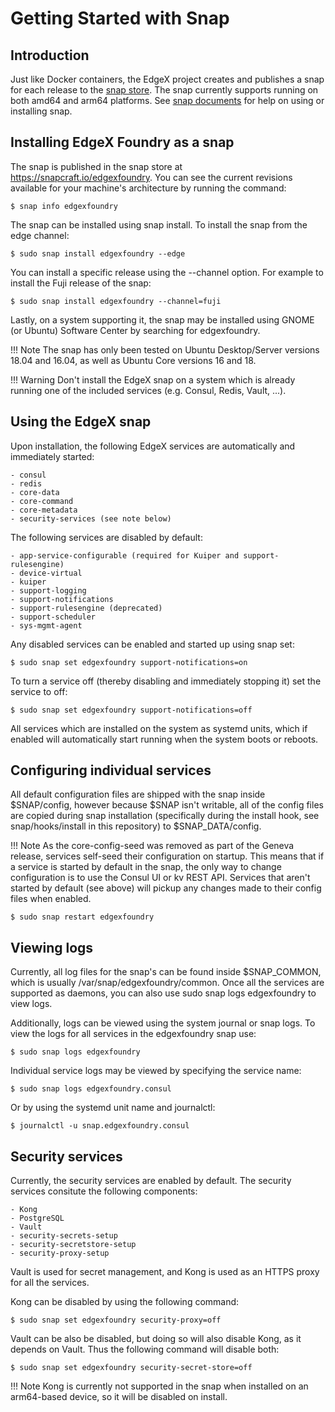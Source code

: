# Getting Started with Snap

## Introduction
Just like Docker containers, the EdgeX project creates and publishes a snap for each release to the [snap store](https://snapcraft.io/edgexfoundry).  The snap currently supports running on both amd64 and arm64 platforms.  See [snap documents](https://snapcraft.io/docs/installing-snapd) for help on using or installing snap.

## Installing EdgeX Foundry as a snap

The snap is published in the snap store at https://snapcraft.io/edgexfoundry. You can see the current revisions available for your machine's architecture by running the command:

```
$ snap info edgexfoundry
```
The snap can be installed using snap install. To install the snap from the edge channel:

```
$ sudo snap install edgexfoundry --edge
```
You can install a specific release using the --channel option. For example to install the Fuji release of the snap:

```
$ sudo snap install edgexfoundry --channel=fuji
```
Lastly, on a system supporting it, the snap may be installed using GNOME (or Ubuntu) Software Center by searching for edgexfoundry.

!!! Note
    The snap has only been tested on Ubuntu Desktop/Server versions 18.04 and 16.04, as well as Ubuntu Core versions 16 and 18.

!!! Warning
    Don't install the EdgeX snap on a system which is already running one of the included services (e.g. Consul, Redis, Vault, ...).

## Using the EdgeX snap

Upon installation, the following EdgeX services are automatically and immediately started:

    - consul
    - redis
    - core-data
    - core-command
    - core-metadata
    - security-services (see note below)

The following services are disabled by default:

    - app-service-configurable (required for Kuiper and support-rulesengine)
    - device-virtual
    - kuiper
    - support-logging
    - support-notifications
    - support-rulesengine (deprecated)
    - support-scheduler
    - sys-mgmt-agent

Any disabled services can be enabled and started up using snap set:

```
$ sudo snap set edgexfoundry support-notifications=on
```
To turn a service off (thereby disabling and immediately stopping it) set the service to off:

```
$ sudo snap set edgexfoundry support-notifications=off
```

All services which are installed on the system as systemd units, which if enabled will automatically start running when the system boots or reboots.

## Configuring individual services

All default configuration files are shipped with the snap inside $SNAP/config, however because $SNAP isn't writable, all of the config files are copied during snap installation (specifically during the install hook, see snap/hooks/install in this repository) to $SNAP_DATA/config.

!!! Note
    As the core-config-seed was removed as part of the Geneva release, services self-seed their configuration on startup. This means that if a service is started by default in the snap, the only way to change configuration is to use the Consul UI or kv REST API. Services that aren't started by default (see above) will pickup any changes made to their config files when enabled.

```
$ sudo snap restart edgexfoundry
```
## Viewing logs

Currently, all log files for the snap's can be found inside $SNAP_COMMON, which is usually /var/snap/edgexfoundry/common. Once all the services are supported as daemons, you can also use sudo snap logs edgexfoundry to view logs.

Additionally, logs can be viewed using the system journal or snap logs. To view the logs for all services in the edgexfoundry snap use:

```
$ sudo snap logs edgexfoundry
```
Individual service logs may be viewed by specifying the service name:

```
$ sudo snap logs edgexfoundry.consul
```
Or by using the systemd unit name and journalctl:

```
$ journalctl -u snap.edgexfoundry.consul
```
## Security services

Currently, the security services are enabled by default. The security services consitute the following components:

    - Kong
    - PostgreSQL
    - Vault
    - security-secrets-setup
    - security-secretstore-setup
    - security-proxy-setup

Vault is used for secret management, and Kong is used as an HTTPS proxy for all the services.

Kong can be disabled by using the following command:

```
$ sudo snap set edgexfoundry security-proxy=off
```

Vault can be also be disabled, but doing so will also disable Kong, as it depends on Vault. Thus the following command will disable both:

```
$ sudo snap set edgexfoundry security-secret-store=off
```
!!! Note
    Kong is currently not supported in the snap when installed on an arm64-based device, so it will be disabled on install.